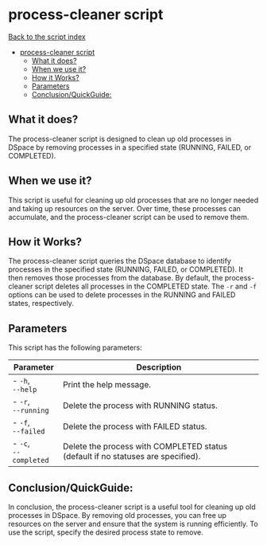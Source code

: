 # process-cleaner script
[Back to the script index](index.md)
<!-- TOC -->
* [process-cleaner script](#process-cleaner-script)
  * [What it does?](#what-it-does)
  * [When we use it?](#when-we-use-it)
  * [How it Works?](#how-it-works)
  * [Parameters](#parameters)
  * [Conclusion/QuickGuide:](#conclusionquickguide)
<!-- TOC -->
## What it does?

The process-cleaner script is designed to clean up old processes in DSpace by removing processes in a specified state
(RUNNING, FAILED, or COMPLETED).

## When we use it?

This script is useful for cleaning up old processes that are no longer needed and taking up resources on the server.
Over time, these processes can accumulate, and the process-cleaner script can be used to remove them.

## How it Works?

The process-cleaner script queries the DSpace database to identify processes in the specified state (RUNNING, FAILED, or
COMPLETED). It then removes those processes from the database. By default, the process-cleaner script deletes all
processes in the COMPLETED state. The `-r` and `-f` options can be used to delete processes in the RUNNING and FAILED
states, respectively.

## Parameters

This script has the following parameters:

| Parameter                  | Description                                                                      |
|----------------------------|----------------------------------------------------------------------------------|
| - `-h`, <br/>`--help`      | Print the help message.                                                          |
| - `-r`, <br/>`--running`   | Delete the process with RUNNING status.                                          |
| - `-f`, <br/>`--failed`    | Delete the process with FAILED status.                                           |
| - `-c`, <br/>`--completed` | Delete the process with COMPLETED status (default if no statuses are specified). |

## Conclusion/QuickGuide:

In conclusion, the process-cleaner script is a useful tool for cleaning up old processes in DSpace. By removing old
processes, you can free up resources on the server and ensure that the system is running efficiently. To use the script,
specify the desired process state to remove.
